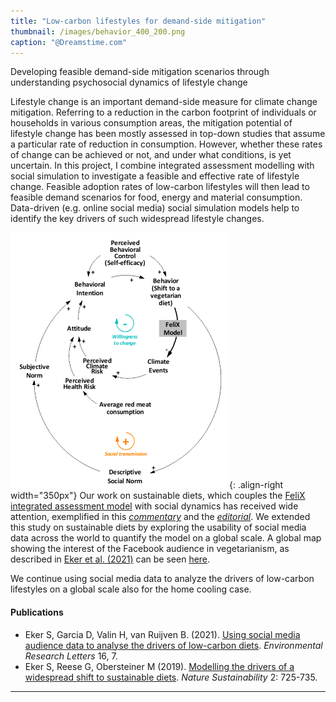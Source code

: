 ```yaml
---
title: "Low-carbon lifestyles for demand-side mitigation"
thumbnail: /images/behavior_400_200.png
caption: "@Dreamstime.com"
---
```

Developing feasible demand-side mitigation scenarios through understanding psychosocial dynamics of lifestyle change

Lifestyle change is an important demand-side measure for climate change mitigation. Referring to a reduction in the carbon footprint of individuals or households in various consumption areas, the mitigation potential of lifestyle change has been mostly assessed in top-down studies that assume a particular rate of reduction in consumption. 
However, whether these rates of change can be achieved or not, and under what conditions, is yet uncertain. 
In this project, I combine integrated assessment modelling with social simulation to investigate a feasible and effective rate of lifestyle change. Feasible adoption rates of low-carbon lifestyles will then lead to feasible demand scenarios for food, energy and material consumption. 
Data-driven (e.g. online social media) social simulation models help to identify the key drivers of such widespread lifestyle changes. 

![right-aligned-image](/images/Figure1.png){: .align-right width="350px"}
Our work on sustainable diets, which couples the [FeliX integrated assessment model](https://www.iiasa.ac.at/web/home/research/researchPrograms/EcosystemsServicesandManagement/Felix_Model.html) with social dynamics has received wide attention, exemplified in this [*commentary*](https://www.nature.com/articles/s41893-019-0354-7)
and the [*editorial*](https://www.nature.com/articles/s41893-019-0366-3). We extended this study on sustainable diets by exploring the usability of social media data across the world to quantify the model on a global scale. A global map showing the interest of the Facebook audience in vegetarianism, as described in [Eker et al. (2021)](https://doi.org/10.1088/1748-9326/abf770) can be seen [here](https://sibeleker.github.io/map.html).    

We continue using social media data to analyze the drivers of low-carbon lifestyles on a global scale also for the home cooling case.  

#### Publications

- Eker S, Garcia D, Valin H, van Ruijven B. (2021). [Using social media audience data to analyse the drivers of low-carbon diets](https://doi.org/10.1088/1748-9326/abf770). *Environmental Research Letters* 16, 7. 
- Eker S, Reese G, Obersteiner M (2019). [Modelling the drivers of a widespread shift to sustainable diets](https://www.nature.com/articles/s41893-019-0331-1). *Nature Sustainability* 2: 725-735.  
 

  
_________________________________________________________________________________



